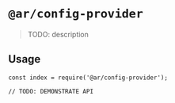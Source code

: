 # `@ar/config-provider`

> TODO: description

## Usage

```
const index = require('@ar/config-provider');

// TODO: DEMONSTRATE API
```
